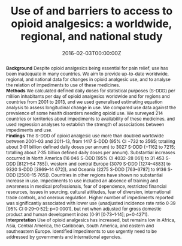 ﻿---
abstract: "**Background**
Despite opioid analgesics being essential for pain relief, use has been inadequate in many countries. We aim to provide up-to-date worldwide, regional, and national data for changes in opioid analgesic use, and to analyse the relation of impediments to use of these medicines.<br>
**Methods**
We calculated defined daily doses for statistical purposes (S-DDD) per million inhabitants per day of opioid analgesics worldwide and for regions and countries from 2001 to 2013, and we used generalised estimating equation analysis to assess longitudinal change in use. We compared use data against the prevalence of some health disorders needing opioid use. We surveyed 214 countries or territories about impediments to availability of these medicines, and used regression analyses to establish the strength of associations between impediments and use.<br>
**Findings**
The S-DDD of opioid analgesic use more than doubled worldwide between 2001–03 and 2011–13, from 1417 S-DDD (95% CI −732 to 3565; totalling about 3·01 billion defined daily doses per annum) to 3027 S-DDD (−1162 to 7215; totalling about 7·35 billion defined daily doses per annum). Substantial increases occurred in North America (16 046 S-DDD [95% CI 4032–28 061] to 31 453 S-DDD [8121–54 785]), western and central Europe (3079 S-DDD [1274–4883] to 9320 S-DDD [3969–14 672]), and Oceania (2275 S-DDD [763–3787] to 9136 S-DDD [2508–15 765]). Countries in other regions have shown no substantial increase in use. Impediments to use included an absence of training and awareness in medical professionals, fear of dependence, restricted financial resources, issues in sourcing, cultural attitudes, fear of diversion, international trade controls, and onerous regulation. Higher number of impediments reported was significantly associated with lower use (unadjusted incidence rate ratio 0·39 [95% CI 0·29–0·52]; p<0·0001), but not when adjusted for gross domestic product and human development index (0·91 [0·73–1·14]; p=0·4271).<br>
**Interpretation**
Use of opioid analgesics has increased, but remains low in Africa, Asia, Central America, the Caribbean, South America, and eastern and southeastern Europe. Identified impediments to use urgently need to be addressed by governments and international agencies."
authors:
- Stefano Berterame
- Juliana Erthal
- Johny Thomas
- Sarah Fellner
- Benjamin Vosse
- admin
- Wei Hao
- David T Johnson
- Alejandro Mohar
- Jagjit Pavadia
- Ahmed Kamal Eldin Samak
- Werner Sipp
- Viroj Sumyai 
- Sri Suryawati
- Jallal Toufiq
- Raymond Yans
- Richard P Mattick
date: "2016-02-03T00:00:00Z"
doi: "10.1016/S0140-6736(16)00161-6"
featured: false
image:
  caption: 'Image credit: [**GETTY IMAGES**]'
  focal_point: ""
  preview_only: false
projects: []
publication: 'The Lancet 387(10028)'
publication_short: ""
publication_types:
- "2"
publishDate: "2016-02-03T00:00:00Z"
summary: An article examining global use of opioids at a country level.
tags:
- Opioid use
- Longitudinal trend analysis
url_source: "https://www.sciencedirect.com/science/article/pii/S0140673616001616"
title: "Use of and barriers to access to opioid analgesics: a worldwide, regional, and national study"
---
